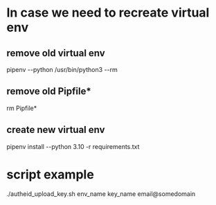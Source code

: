 # In case we need to recreate virtual env

## remove old virtual env
pipenv --python /usr/bin/python3 --rm

## remove old Pipfile*
rm Pipfile*

## create new virtual env
pipenv install --python 3.10 -r requirements.txt

# script example
./autheid_upload_key.sh env_name key_name email@somedomain
